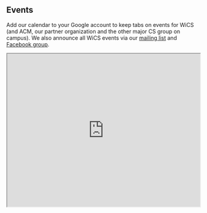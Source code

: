 ---
---
## Events

Add our calendar to your Google account to keep tabs on events for WiCS
(and ACM, our partner organization and the other major CS group on campus).
We also announce all WiCS events via our
[mailing list](https://www.cs.jhu.edu/mailman/listinfo/wics)
and [Facebook group](https://www.facebook.com/groups/1630841103836563/).

<iframe src="https://calendar.google.com/calendar/embed?src=jhuwics%40gmail.com" scrolling="no" width="100%" height="400"></iframe>
